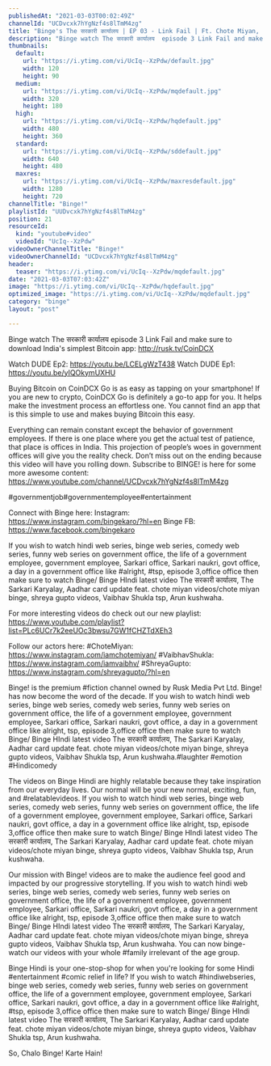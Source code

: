 ```yaml
---
publishedAt: "2021-03-03T00:02:49Z"
channelId: "UCDvcxk7hYgNzf4s8lTmM4zg"
title: "Binge's The सरकारी कार्यालय | EP 03 - Link Fail | Ft. Chote Miyan, Shreya Gupto, Bibhu & Vaibhav"
description: "Binge watch The सरकारी कार्यालय  episode 3 Link Fail and make sure to download India's simplest Bitcoin app:  http://rusk.tv/CoinDCX\n\nWatch DUDE Ep2: https://youtu.be/LCELgWzT438\nWatch DUDE Ep1: https://youtu.be/yIQOkymUXHU\n\nBuying Bitcoin on CoinDCX Go is as easy as tapping on your smartphone! If you are new to crypto, CoinDCX Go is definitely a go-to app for you. It helps make the investment process an effortless one. You cannot find an app that is this simple to use and makes buying Bitcoin this easy.\n\nEverything can remain constant except the behavior of government employees. If there is one place where you get the actual test of patience, that place is offices in India. This projection of people’s woes in government offices will give you the reality check. Don’t miss out on the ending because this video will have you rolling down. Subscribe to BINGE! is here for some more awesome content: https://www.youtube.com/channel/UCDvcxk7hYgNzf4s8lTmM4zg\n\n#governmentjob#governmentemployee#entertainment\n\nConnect with Binge here:\nInstagram: https://www.instagram.com/bingekaro/?hl=en\nBinge FB: https://www.facebook.com/bingekaro\n\nIf you wish to watch hindi web series, binge web series, comedy web series, funny web series on government office, the life of a government employee, government employee, Sarkari office, Sarkari naukri, govt office, a day in a government office like #alright, #tsp, episode 3,office office then make sure to watch Binge/ Binge HIndi latest video The सरकारी कार्यालय, The Sarkari Karyalay, Aadhar card update feat. chote miyan videos/chote miyan binge, shreya gupto videos, Vaibhav Shukla tsp, Arun kushwaha.\n\nFor more interesting videos do check out our new playlist: https://www.youtube.com/playlist?list=PLc6UCr7k2eeUOc3bwsu7GW1fCHZTdXEh3\n\nFollow our actors here:\n#ChoteMiyan: https://www.instagram.com/iamchotemiyan/\n#VaibhavShukla: https://www.instagram.com/iamvaibhv/\n#ShreyaGupto: https://www.instagram.com/shreyagupto/?hl=en\n\nBinge! is the premium #fiction channel owned by Rusk Media Pvt Ltd. Binge! has now become the word of the decade. If you wish to watch hindi web series, binge web series, comedy web series, funny web series on government office, the life of a government employee, government employee, Sarkari office, Sarkari naukri, govt office, a day in a government office like alright, tsp, episode 3,office office then make sure to watch Binge/ Binge HIndi latest video The सरकारी कार्यालय, The Sarkari Karyalay, Aadhar card update feat. chote miyan videos/chote miyan binge, shreya gupto videos, Vaibhav Shukla tsp, Arun kushwaha.#laughter #emotion #Hindicomedy\n\nThe videos on Binge Hindi are highly relatable because they take inspiration from our everyday lives. Our normal will be your new normal, exciting, fun, and #relatablevideos. If you wish to watch hindi web series, binge web series, comedy web series, funny web series on government office, the life of a government employee, government employee, Sarkari office, Sarkari naukri, govt office, a day in a government office like alright, tsp, episode 3,office office then make sure to watch Binge/ Binge HIndi latest video The सरकारी कार्यालय, The Sarkari Karyalay, Aadhar card update feat. chote miyan videos/chote miyan binge, shreya gupto videos, Vaibhav Shukla tsp, Arun kushwaha.\n\nOur mission with Binge! videos are to make the audience feel good and impacted by our progressive storytelling. If you wish to watch hindi web series, binge web series, comedy web series, funny web series on government office, the life of a government employee, government employee, Sarkari office, Sarkari naukri, govt office, a day in a government office like alright, tsp, episode 3,office office then make sure to watch Binge/ Binge HIndi latest video The सरकारी कार्यालय, The Sarkari Karyalay, Aadhar card update feat. chote miyan videos/chote miyan binge, shreya gupto videos, Vaibhav Shukla tsp, Arun kushwaha. You can now binge-watch our videos with your whole #family irrelevant of the age group.\n\nBinge Hindi is your one-stop-shop for when you're looking for some Hindi #entertainment #comic relief in life? If you wish to watch #hindiwebseries, binge web series, comedy web series, funny web series on government office, the life of a government employee, government employee, Sarkari office, Sarkari naukri, govt office, a day in a government office like #alright, #tsp, episode 3,office office then make sure to watch Binge/ Binge HIndi latest video The सरकारी कार्यालय, The Sarkari Karyalay, Aadhar card update feat. chote miyan videos/chote miyan binge, shreya gupto videos, Vaibhav Shukla tsp, Arun kushwaha.\n\nSo, Chalo Binge! Karte Hain!"
thumbnails:
  default:
    url: "https://i.ytimg.com/vi/UcIq--XzPdw/default.jpg"
    width: 120
    height: 90
  medium:
    url: "https://i.ytimg.com/vi/UcIq--XzPdw/mqdefault.jpg"
    width: 320
    height: 180
  high:
    url: "https://i.ytimg.com/vi/UcIq--XzPdw/hqdefault.jpg"
    width: 480
    height: 360
  standard:
    url: "https://i.ytimg.com/vi/UcIq--XzPdw/sddefault.jpg"
    width: 640
    height: 480
  maxres:
    url: "https://i.ytimg.com/vi/UcIq--XzPdw/maxresdefault.jpg"
    width: 1280
    height: 720
channelTitle: "Binge!"
playlistId: "UUDvcxk7hYgNzf4s8lTmM4zg"
position: 21
resourceId:
  kind: "youtube#video"
  videoId: "UcIq--XzPdw"
videoOwnerChannelTitle: "Binge!"
videoOwnerChannelId: "UCDvcxk7hYgNzf4s8lTmM4zg"
header:
  teaser: "https://i.ytimg.com/vi/UcIq--XzPdw/mqdefault.jpg"
date: "2021-03-03T07:03:42Z"
image: "https://i.ytimg.com/vi/UcIq--XzPdw/hqdefault.jpg"
optimized_image: "https://i.ytimg.com/vi/UcIq--XzPdw/mqdefault.jpg"
category: "binge"
layout: "post"

---
```

Binge watch The सरकारी कार्यालय  episode 3 Link Fail and make sure to download India's simplest Bitcoin app:  http://rusk.tv/CoinDCX

Watch DUDE Ep2: https://youtu.be/LCELgWzT438
Watch DUDE Ep1: https://youtu.be/yIQOkymUXHU

Buying Bitcoin on CoinDCX Go is as easy as tapping on your smartphone! If you are new to crypto, CoinDCX Go is definitely a go-to app for you. It helps make the investment process an effortless one. You cannot find an app that is this simple to use and makes buying Bitcoin this easy.

Everything can remain constant except the behavior of government employees. If there is one place where you get the actual test of patience, that place is offices in India. This projection of people’s woes in government offices will give you the reality check. Don’t miss out on the ending because this video will have you rolling down. Subscribe to BINGE! is here for some more awesome content: https://www.youtube.com/channel/UCDvcxk7hYgNzf4s8lTmM4zg

#governmentjob#governmentemployee#entertainment

Connect with Binge here:
Instagram: https://www.instagram.com/bingekaro/?hl=en
Binge FB: https://www.facebook.com/bingekaro

If you wish to watch hindi web series, binge web series, comedy web series, funny web series on government office, the life of a government employee, government employee, Sarkari office, Sarkari naukri, govt office, a day in a government office like #alright, #tsp, episode 3,office office then make sure to watch Binge/ Binge HIndi latest video The सरकारी कार्यालय, The Sarkari Karyalay, Aadhar card update feat. chote miyan videos/chote miyan binge, shreya gupto videos, Vaibhav Shukla tsp, Arun kushwaha.

For more interesting videos do check out our new playlist: https://www.youtube.com/playlist?list=PLc6UCr7k2eeUOc3bwsu7GW1fCHZTdXEh3

Follow our actors here:
#ChoteMiyan: https://www.instagram.com/iamchotemiyan/
#VaibhavShukla: https://www.instagram.com/iamvaibhv/
#ShreyaGupto: https://www.instagram.com/shreyagupto/?hl=en

Binge! is the premium #fiction channel owned by Rusk Media Pvt Ltd. Binge! has now become the word of the decade. If you wish to watch hindi web series, binge web series, comedy web series, funny web series on government office, the life of a government employee, government employee, Sarkari office, Sarkari naukri, govt office, a day in a government office like alright, tsp, episode 3,office office then make sure to watch Binge/ Binge HIndi latest video The सरकारी कार्यालय, The Sarkari Karyalay, Aadhar card update feat. chote miyan videos/chote miyan binge, shreya gupto videos, Vaibhav Shukla tsp, Arun kushwaha.#laughter #emotion #Hindicomedy

The videos on Binge Hindi are highly relatable because they take inspiration from our everyday lives. Our normal will be your new normal, exciting, fun, and #relatablevideos. If you wish to watch hindi web series, binge web series, comedy web series, funny web series on government office, the life of a government employee, government employee, Sarkari office, Sarkari naukri, govt office, a day in a government office like alright, tsp, episode 3,office office then make sure to watch Binge/ Binge HIndi latest video The सरकारी कार्यालय, The Sarkari Karyalay, Aadhar card update feat. chote miyan videos/chote miyan binge, shreya gupto videos, Vaibhav Shukla tsp, Arun kushwaha.

Our mission with Binge! videos are to make the audience feel good and impacted by our progressive storytelling. If you wish to watch hindi web series, binge web series, comedy web series, funny web series on government office, the life of a government employee, government employee, Sarkari office, Sarkari naukri, govt office, a day in a government office like alright, tsp, episode 3,office office then make sure to watch Binge/ Binge HIndi latest video The सरकारी कार्यालय, The Sarkari Karyalay, Aadhar card update feat. chote miyan videos/chote miyan binge, shreya gupto videos, Vaibhav Shukla tsp, Arun kushwaha. You can now binge-watch our videos with your whole #family irrelevant of the age group.

Binge Hindi is your one-stop-shop for when you're looking for some Hindi #entertainment #comic relief in life? If you wish to watch #hindiwebseries, binge web series, comedy web series, funny web series on government office, the life of a government employee, government employee, Sarkari office, Sarkari naukri, govt office, a day in a government office like #alright, #tsp, episode 3,office office then make sure to watch Binge/ Binge HIndi latest video The सरकारी कार्यालय, The Sarkari Karyalay, Aadhar card update feat. chote miyan videos/chote miyan binge, shreya gupto videos, Vaibhav Shukla tsp, Arun kushwaha.

So, Chalo Binge! Karte Hain!